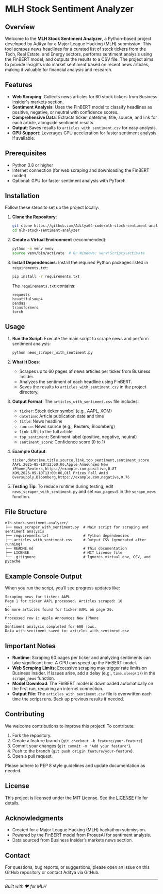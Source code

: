 # MLH Stock Sentiment Analyzer

## Overview
Welcome to the **MLH Stock Sentiment Analyzer**, a Python-based project developed by Aditya for a Major League Hacking (MLH) submission. This tool scrapes news headlines for a curated list of stock tickers from the Tech, Real Estate, and Energy sectors, performs sentiment analysis using the FinBERT model, and outputs the results to a CSV file. The project aims to provide insights into market sentiment based on recent news articles, making it valuable for financial analysis and research.

## Features
- **Web Scraping**: Collects news articles for 60 stock tickers from Business Insider's markets section.
- **Sentiment Analysis**: Uses the FinBERT model to classify headlines as positive, negative, or neutral with confidence scores.
- **Comprehensive Data**: Extracts ticker, datetime, title, source, and link for each article, alongside sentiment results.
- **Output**: Saves results to `articles_with_sentiment.csv` for easy analysis.
- **GPU Support**: Leverages GPU acceleration for faster sentiment analysis if available.

## Prerequisites
- Python 3.8 or higher
- Internet connection (for web scraping and downloading the FinBERT model)
- Optional: GPU for faster sentiment analysis with PyTorch

## Installation
Follow these steps to set up the project locally:

1. **Clone the Repository**:
   ```bash
   git clone https://github.com/Aditya04-code/mlh-stock-sentiment-analyzer.git
   cd mlh-stock-sentiment-analyzer
   ```

2. **Create a Virtual Environment** (recommended):
   ```bash
   python -m venv venv
   source venv/bin/activate  # On Windows: venv\Scripts\activate
   ```

3. **Install Dependencies**:
   Install the required Python packages listed in `requirements.txt`:
   ```bash
   pip install -r requirements.txt
   ```

   The `requirements.txt` contains:
   ```
   requests
   beautifulsoup4
   pandas
   transformers
   torch
   ```

## Usage
1. **Run the Script**:
   Execute the main script to scrape news and perform sentiment analysis:
   ```bash
   python news_scraper_with_sentiment.py
   ```

2. **What It Does**:
   - Scrapes up to 60 pages of news articles per ticker from Business Insider.
   - Analyzes the sentiment of each headline using FinBERT.
   - Saves the results to `articles_with_sentiment.csv` in the project directory.

3. **Output Format**:
   The `articles_with_sentiment.csv` file includes:
   - `ticker`: Stock ticker symbol (e.g., AAPL, XOM)
   - `datetime`: Article publication date and time
   - `title`: News headline
   - `source`: News source (e.g., Reuters, Bloomberg)
   - `link`: URL to the full article
   - `top_sentiment`: Sentiment label (positive, negative, neutral)
   - `sentiment_score`: Confidence score (0 to 1)

4. **Example Output**:
   ```csv
   ticker,datetime,title,source,link,top_sentiment,sentiment_score
   AAPL,2025-05-10T12:00:00,Apple Announces New iPhone,Reuters,https://example.com,positive,0.87
   XOM,2025-05-10T13:00:00,Oil Prices Fall Amid Oversupply,Bloomberg,https://example.com,negative,0.76
   ```

5. **Testing Tip**:
   To reduce runtime during testing, edit `news_scraper_with_sentiment.py` and set `max_pages=5` in the `scrape_news` function.

## File Structure
```
mlh-stock-sentiment-analyzer/
├── news_scraper_with_sentiment.py  # Main script for scraping and sentiment analysis
├── requirements.txt                # Python dependencies
├── articles_with_sentiment.csv     # Output CSV (generated after running)
├── README.md                       # This documentation
├── LICENSE                         # MIT License file
└── .gitignore                      # Ignores virtual env, CSV, and pycache
```

## Example Console Output
When you run the script, you’ll see progress updates like:
```
Scraping news for ticker: AAPL
Page 1 for ticker AAPL processed. Articles scraped: 10
...
No more articles found for ticker AAPL on page 20.
...
Processed row 1: Apple Announces New iPhone
...
Sentiment analysis completed for 600 rows.
Data with sentiment saved to: articles_with_sentiment.csv
```

## Important Notes
- **Runtime**: Scraping 60 pages per ticker and analyzing sentiments can take significant time. A GPU can speed up the FinBERT model.
- **Web Scraping Limits**: Excessive scraping may trigger rate limits on Business Insider. If issues arise, add a delay (e.g., `time.sleep(1)`) in the `scrape_news` function.
- **Model Download**: The FinBERT model is downloaded automatically on the first run, requiring an internet connection.
- **Output File**: The `articles_with_sentiment.csv` file is overwritten each time the script runs. Back up previous results if needed.

## Contributing
We welcome contributions to improve this project! To contribute:
1. Fork the repository.
2. Create a feature branch (`git checkout -b feature/your-feature`).
3. Commit your changes (`git commit -m "Add your feature"`).
4. Push to the branch (`git push origin feature/your-feature`).
5. Open a pull request.

Please adhere to PEP 8 style guidelines and update documentation as needed.

## License
This project is licensed under the MIT License. See the [LICENSE](LICENSE) file for details.

## Acknowledgments
- Created for a Major League Hacking (MLH) hackathon submission.
- Powered by the FinBERT model from ProsusAI for sentiment analysis.
- Data sourced from Business Insider’s markets news section.

## Contact
For questions, bug reports, or suggestions, please open an issue on this GitHub repository or contact Aditya via GitHub.

---

*Built with ❤️ for MLH*
